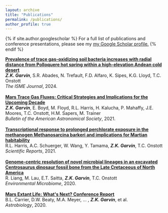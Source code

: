 ```yaml
---
layout: archive
title: "Publications"
permalink: /publications/
author_profile: true
---
```


{% if site.author.googlescholar %}
  For a full list of publications and conference presentations, please see my <u><a href="{{site.author.googlescholar}}">my Google Scholar profile</a>.</u>
{% endif %}

<b>[Prevalence of trace gas-oxidizing soil bacteria increases with radial distance from Polloquere hot spring within a high-elevation Andean cold desert](https://doi.org/10.1093/ismejo/wrae062)</b> <br>
<i><b>Z.K. Garvin</b></i>, S.R. Abades, N. Trefault, F.D. Alfaro, K. Sipes, K.G. Lloyd, T.C. Onstott<br>
<i>The ISME Journal</i>, 2024.
<br>
<br>
<b>[Mars Trace Gas Fluxes: Critical Strategies and Implications for the Upcoming Decade](https://doi.org/10.3847/25c2cfeb.4e6e18df)</b> <br>
<i><b>Z.K. Garvin</b></i>, E. Boyd, M. Floyd, R.L. Harris, H. Kalucha, P. Mahaffy, J.E. Moores, T.C. Onstott, H.M. Sapers, M. Trainer<br>
<i>Bulletin of the American Astronomical Society</i>, 2021.
<br>
<br>
<b>[Transcriptional response to prolonged perchlorate exposure in the methanogen Methanosarcina barkeri and implications for Martian habitability](https://doi.org/10.1038/s41598-021-91882-0)</b> <br>
R.L. Harris, A.C. Schuerger, W. Wang, Y. Tamama, <i><b>Z.K. Garvin</b></i>, T.C. Onstott<br>
<i>Scientific Reports</i>, 2021.
<br>
<br>
<b>[Genome-centric resolution of novel microbial lineages in an excavated Centrosaurus dinosaur fossil bone from the Late Cretaceous of North America](https://doi.org/10.1186/s40793-020-00355-w)</b> <br>
R. Liang, M. Lau, E.T. Saitta, <i><b>Z.K. Garvin</b></i>, T.C. Onstott<br>
<i>Environmental Microbiome</i>, 2020.
<br>
<br>
<b>[Mars Extant Life: What's Next? Conference Report](https://doi.org/10.1089/ast.2020.2237)</b> <br>
B.L. Carrier, D.W. Beaty, M.A. Meyer, ... , <i><b>Z.K. Garvin</b></i>, et al.<br>
<i>Astrobiology</i>, 2020.
<br>
<br>


<!-- {% include base_path %}

{% for post in site.publications reversed %}
  {% include archive-single.html %}
{% endfor %} -->
